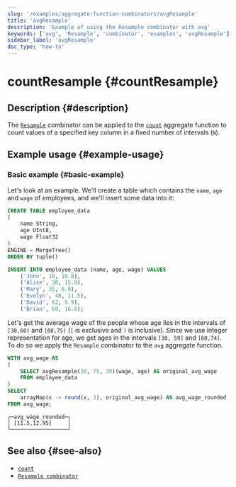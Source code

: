 ```yaml
---
slug: '/examples/aggregate-function-combinators/avgResample'
title: 'avgResample'
description: 'Example of using the Resample combinator with avg'
keywords: ['avg', 'Resample', 'combinator', 'examples', 'avgResample']
sidebar_label: 'avgResample'
doc_type: 'how-to'
---
```


# countResample {#countResample}

## Description {#description}

The [`Resample`](/sql-reference/aggregate-functions/combinators#-resample) 
combinator can be applied to the [`count`](/sql-reference/aggregate-functions/reference/count)
aggregate function to count values of a specified key column in a fixed number
of intervals (`N`).

## Example usage {#example-usage}

### Basic example {#basic-example}

Let's look at an example. We'll create a table which contains the `name`, `age` and
`wage` of employees, and we'll insert some data into it:

```sql
CREATE TABLE employee_data 
(
    name String,
    age UInt8,
    wage Float32
) 
ENGINE = MergeTree()
ORDER BY tuple()

INSERT INTO employee_data (name, age, wage) VALUES
    ('John', 16, 10.0),
    ('Alice', 30, 15.0),
    ('Mary', 35, 8.0),
    ('Evelyn', 48, 11.5),
    ('David', 62, 9.9),
    ('Brian', 60, 16.0);
```

Let's get the average wage of the people whose age lies in the intervals of `[30,60)` 
and `[60,75)` (`[` is exclusive and `)` is inclusive). Since we use integer 
representation for age, we get ages in the intervals `[30, 59]` and `[60,74]`. 
To do so we apply the `Resample` combinator to the `avg` aggregate function.

```sql
WITH avg_wage AS
(
    SELECT avgResample(30, 75, 30)(wage, age) AS original_avg_wage
    FROM employee_data
)
SELECT
    arrayMap(x -> round(x, 3), original_avg_wage) AS avg_wage_rounded
FROM avg_wage;
```

```response
┌─avg_wage_rounded─┐
│ [11.5,12.95]     │
└──────────────────┘
```

## See also {#see-also}
- [`count`](/sql-reference/aggregate-functions/reference/count)
- [`Resample combinator`](/sql-reference/aggregate-functions/combinators#-resample)
